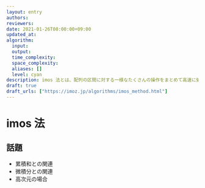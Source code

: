 ```yaml
---
layout: entry
authors:
reviewers:
date: 2021-01-26T00:00:00+09:00
updated_at:
algorithm:
  input:
  output:
  time_complexity:
  space_complexity:
  aliases: []
  level: cyan
description: imos 法とは、配列の区間に対する一様なたくさんの操作をまとめて高速に処理するための手法のひとつ。先に操作の結果として起こる差分だけを書き込んでおき、後からまとめて累積和をとることにより操作を全体に作用させる。
draft: true
draft_urls: ["https://imoz.jp/algorithms/imos_method.html"]
---
```


# imos 法

## 話題

-   累積和との関連
-   微積分との関連
-   高次元の場合
